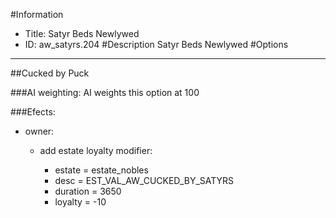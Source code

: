 #Information
 - Title: Satyr Beds Newlywed
 - ID: aw_satyrs.204
#Description
Satyr Beds Newlywed
#Options

___
##Cucked by Puck

###AI weighting:
AI weights this option at 100


###Efects:<ul><li>owner:</li><ul><li>add estate loyalty modifier:</li><ul><li>estate = estate_nobles</li><li>desc = EST_VAL_AW_CUCKED_BY_SATYRS</li><li>duration = 3650</li><li>loyalty = -10</li></ul></ul></ul>
